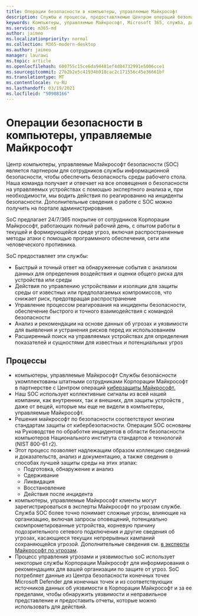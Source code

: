 ```yaml
---
title: Операции безопасности в компьютеры, управляемые Майкрософт
description: Службы и процессы, предоставляемые Центром операций безопасности
keywords: Компьютеры, управляемые Майкрософт, Microsoft 365, служба, документация
ms.service: m365-md
author: jaimeo
ms.localizationpriority: normal
ms.collection: M365-modern-desktop
ms.author: jaimeo
manager: laurawi
ms.topic: article
ms.openlocfilehash: 600755c15ce6da94481ef4d84732991e5006cce1
ms.sourcegitcommit: 27b2b2e5c41934b918cac2c171556c45e36661bf
ms.translationtype: MT
ms.contentlocale: ru-RU
ms.lasthandoff: 03/19/2021
ms.locfileid: "50908166"
---
```

# <a name="security-operations-in-microsoft-managed-desktop"></a>Операции безопасности в компьютеры, управляемые Майкрософт

Центр компьютеры, управляемые Майкрософт безопасности (SOC) является партнером для сотрудников службы информационной безопасности, чтобы обеспечить безопасность среды рабочего стола. Наша команда получает и отвечает на все оповещения о безопасности на управляемых устройствах с помощью экспертного анализа и, при необходимости, мы водить действия по реагированию на инциденты безопасности. Дополнительные сведения о работе с SOC можно получить на портале администрирования.

SoC предлагает 24/7/365 покрытие от сотрудников Корпорации Майкрософт, работающих полный рабочий день, с опытом работы в текущей и формирующейся среде угроз, включая распространенные методы атаки с помощью программного обеспечения, сети или человеческого противника.

SoC предоставляет эти службы:
- Быстрый и точный ответ на обнаруженные события с анализом данных для определения воздействия и оценки общего риска для устройства или среды
- Действия по управлению устройствами и изоляции для защиты среды от известных или предполагаемых компромиссов, что снижает риск, предотвращая распространение
- Управление процессом реагирования на инциденты безопасности, обеспечение быстрого и точного взаимодействия с командой безопасности
- Анализ и рекомендации на основе данных об угрозах и уязвимости для выявления и устранения рисков перед их использованием
- Расширенный поиск на управляемых устройствах для определения показателей и сущностями для известных и потенциальных угроз

## <a name="processes"></a>Процессы

- компьютеры, управляемые Майкрософт Службы безопасности укомплектованы штатными сотрудниками Корпорации Майкрософт в партнерстве с Центром операций [киберзащиты Майкрософт.](https://www.microsoft.com/msrc/cdoc) 
- Наш SOC использует коллективные сигналы из всей нашей компании, как внутренних, так и внешних, для защиты устройств , даже от вещей, которые мы еще не видели в компьютеры, управляемые Майкрософт.
- Решения майкрософт по безопасности соответствуют многим стандартам защиты от кибербезопасности. Операции SOC основаны на Руководстве по обработке инцидентов в области безопасности компьютеров Национального института стандартов и технологий (NIST 800-61 r2).
- Этот процесс позволяет надлежащим образом коллекцию сведений и доказательств, анализ и документацию, а также сведения о способах лучшей защиты среды на этих этапах:
    - Подготовка, обнаружение и анализ
    - Сдерживание
    - Ликвидация
    - Восстановление
    - Действия после инцидента
- компьютеры, управляемые Майкрософт клиенты могут зарегистрироваться в эксперты Майкрософт по угрозам службе. Служба SOC более точно понимает сложные угрозы, влияющие на организацию, включая запросы оповещений, потенциально скомпрометированные устройства, корневую причину подозрительного сетевого подключения и другие сведения об угрозах, касающиеся текущих непрерывных кампаний сохраняющейся угрозой. Дополнительные сведения см. [в эксперты Майкрософт по угрозам](/windows/security/threat-protection/microsoft-defender-atp/microsoft-threat-experts).
- Процесс управления угрозами и уязвимостью soC использует некоторые службы Корпорации Майкрософт для информирования о рекомендациях для вашей организации по защите от угроз. SoC потребляет данные из Центра безопасности конечных точек Microsoft Defender для конечных точек и из соответствующих источников данных об уязвимости в Корпорации Майкрософт и за ее пределами, чтобы обнаружить уязвимости и неправильное представление и предоставить отчеты, которые можно использовать для действий.